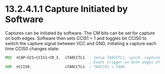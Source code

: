 # 13.2.4.1.1 Capture Initiated by Software

Captures can be initiated by software. The CM bits can be set for capture on both edges. Software then sets CCIS1 = 1
and toggles bit CCIS0 to switch the capture signal between VCC and GND, initiating a capture each time CCIS0 changes
state:

```asm
MOV  #CAP+SCS+CCIS1+CM_3,  &TA0CCTL1  ; Setup TA0CCTL1, synch. capture mode
                                      ; Event trigger on both edges of capture input.
XOR  #CCIS0,               &TA0CCTL1  ; TA0CCR1 = TA0R
```
